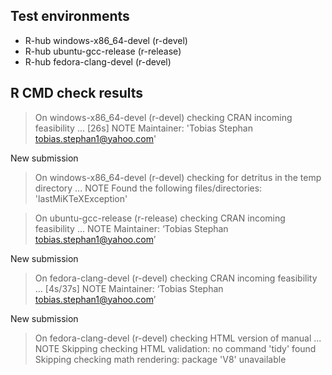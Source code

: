## Test environments
- R-hub windows-x86_64-devel (r-devel)
- R-hub ubuntu-gcc-release (r-release)
- R-hub fedora-clang-devel (r-devel)

## R CMD check results
> On windows-x86_64-devel (r-devel)
  checking CRAN incoming feasibility ... [26s] NOTE
  Maintainer: 'Tobias Stephan <tobias.stephan1@yahoo.com>'
  
  New submission

> On windows-x86_64-devel (r-devel)
  checking for detritus in the temp directory ... NOTE
  Found the following files/directories:
    'lastMiKTeXException'

> On ubuntu-gcc-release (r-release)
  checking CRAN incoming feasibility ... NOTE
  Maintainer: ‘Tobias Stephan <tobias.stephan1@yahoo.com>’
  
  New submission

> On fedora-clang-devel (r-devel)
  checking CRAN incoming feasibility ... [4s/37s] NOTE
  Maintainer: ‘Tobias Stephan <tobias.stephan1@yahoo.com>’
  
  New submission

> On fedora-clang-devel (r-devel)
  checking HTML version of manual ... NOTE
  Skipping checking HTML validation: no command 'tidy' found
  Skipping checking math rendering: package 'V8' unavailable
